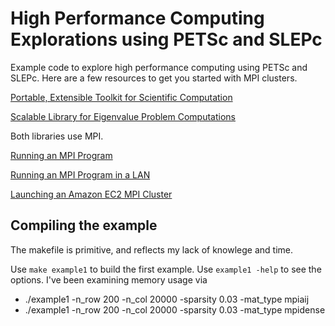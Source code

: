 # High Performance Computing Explorations using PETSc and SLEPc

Example code to explore high performance computing using PETSc and SLEPc. Here are a few resources to get you started with MPI clusters.

[Portable, Extensible Toolkit for Scientific Computation](http://www.mcs.anl.gov/petsc/index.html)

[Scalable Library for Eigenvalue Problem Computations](http://slepc.upv.es/)

Both libraries use MPI.

[Running an MPI Program](http://mpitutorial.com/tutorials/mpi-hello-world/)

[Running an MPI Program in a LAN](http://mpitutorial.com/tutorials/running-an-mpi-cluster-within-a-lan/)

[Launching an Amazon EC2 MPI Cluster](http://mpitutorial.com/tutorials/launching-an-amazon-ec2-mpi-cluster/)

## Compiling the example

The makefile is primitive, and reflects my lack of knowlege and time.

Use ```make example1``` to build the first example. Use ```example1 -help``` to see the options. I've been examining memory usage via

- ./example1 -n_row 200 -n_col 20000 -sparsity 0.03 -mat_type mpiaij
- ./example1 -n_row 200 -n_col 20000 -sparsity 0.03 -mat_type mpidense
